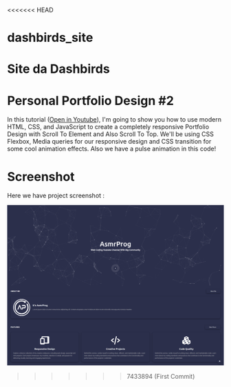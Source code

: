 <<<<<<< HEAD
# dashbirds_site
Site da Dashbirds
=======
# Personal Portfolio Design #2
In this tutorial ([Open in Youtube](https://youtu.be/b5s55FzPTac)), I'm going to show you how to use modern HTML, CSS, and JavaScript to create a completely responsive Portfolio Design with Scroll To Element and Also Scroll To Top. We'll be using CSS Flexbox, Media queries for our responsive design and CSS  transition for some cool animation effects. Also we have a pulse animation in this code!

# Screenshot
Here we have project screenshot :

![screenshot](screenshot.png)
>>>>>>> 7433894 (First Commit)
